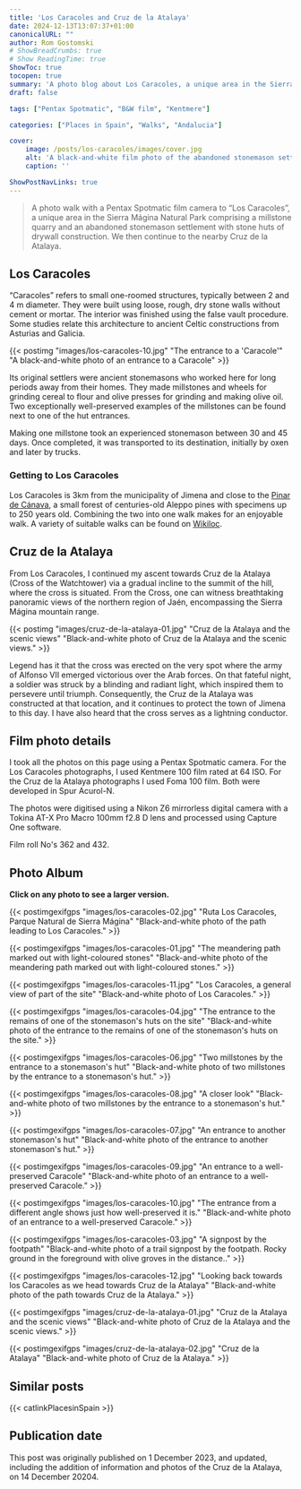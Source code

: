 ```yaml
---
title: 'Los Caracoles and Cruz de la Atalaya'
date: 2024-12-13T13:07:37+01:00
canonicalURL: ""
author: Rom Gostomski
# ShowBreadCrumbs: true
# Show ReadingTime: true
ShowToc: true
tocopen: true
summary: 'A photo blog about Los Caracoles, a unique area in the Sierra Mágina Natural Park, comprising a millstone quarry with an abandoned stonemason settlement and the nearby Cruz de la Atalaya.'
draft: false

tags: ["Pentax Spotmatic", "B&W film", "Kentmere"]

categories: ["Places in Spain", "Walks", "Andalucia"]

cover:
    image: /posts/los-caracoles/images/cover.jpg
    alt: 'A black-and-white film photo of the abandoned stonemason settlement at Los Caracoles'
    caption: ''

ShowPostNavLinks: true
---
```

> A photo walk with a Pentax Spotmatic film camera to “Los Caracoles”, a unique area in the Sierra Mágina Natural Park comprising a millstone quarry and an abandoned stonemason settlement with stone huts of drywall construction. We then continue to the nearby Cruz de la Atalaya.

## Los Caracoles

“Caracoles” refers to small one-roomed structures, typically between 2 and 4 m diameter. They were built using loose, rough, dry stone walls without cement or mortar. The interior was finished using the false vault procedure. Some studies relate this architecture to ancient Celtic constructions from Asturias and Galicia.

{{< postimg "images/los-caracoles-10.jpg" 
"The entrance to a 'Caracole'" 
"A black-and-white photo of an entrance to a Caracole" >}}

Its original settlers were ancient stonemasons who worked here for long periods away from their homes. They made millstones and wheels for grinding cereal to flour and olive presses for grinding and making olive oil. Two exceptionally well-preserved examples of the millstones can be found next to one of the hut entrances.

Making one millstone took an experienced stonemason between 30 and 45 days. Once completed, it was transported to its destination, initially by oxen and later by trucks.

### Getting to Los Caracoles

Los Caracoles is 3km from the municipality of Jimena and close to the [Pinar de Cánava](https://grainyphotos.com/posts/pinar-de-canavas/), a small forest of centuries-old Aleppo pines with specimens up to 250 years old. Combining the two into one walk makes for an enjoyable walk. A variety of suitable walks can be found on [Wikiloc](https://www.wikiloc.com/wikiloc/map.do?sw=-89.999%2C-179.999&ne=89.999%2C179.999&q=Los%20Caracoles%2C%20Sierra%20M%C3%A1gina&fitMapToTrails=1&page=1).

## Cruz de la Atalaya

From Los Caracoles, I continued my ascent towards Cruz de la Atalaya (Cross of the Watchtower) via a gradual incline to the summit of the hill, where the cross is situated. From the Cross, one can witness breathtaking panoramic views of the northern region of Jaén, encompassing the Sierra Mágina mountain range.

{{< postimg "images/cruz-de-la-atalaya-01.jpg" 
"Cruz de la Atalaya and the scenic views" 
"Black-and-white photo of Cruz de la Atalaya and the scenic views." >}}

Legend has it that the cross was erected on the very spot where the army of Alfonso VII emerged victorious over the Arab forces. On that fateful night, a soldier was struck by a blinding and radiant light, which inspired them to persevere until triumph. Consequently, the Cruz de la Atalaya was constructed at that location, and it continues to protect the town of Jimena to this day. I have also heard that the cross serves as a lightning conductor.


## Film photo details

I took all the photos on this page using a Pentax Spotmatic camera. For the Los Caracoles photographs, I used Kentmere 100 film rated at 64 ISO. For the Cruz de la Atalaya photographs I used Foma 100 film. Both were developed in Spur Acurol-N.

The photos were digitised using a Nikon Z6 mirrorless digital camera with a Tokina AT-X Pro Macro 100mm f2.8 D lens and processed using Capture One software.

Film roll No's 362 and 432.

## Photo Album

**Click on any photo to see a larger version.**

{{< postimgexifgps "images/los-caracoles-02.jpg" 
"Ruta Los Caracoles, Parque Natural de Sierra Mágina" 
"Black-and-white photo of the path leading to Los Caracoles." >}}

{{< postimgexifgps "images/los-caracoles-01.jpg" 
"The meandering path marked out with light-coloured stones" 
"Black-and-white photo of the meandering path marked out with light-coloured stones." >}}

{{< postimgexifgps "images/los-caracoles-11.jpg" 
"Los Caracoles, a general view of part of the site" 
"Black-and-white photo of Los Caracoles." >}}

{{< postimgexifgps "images/los-caracoles-04.jpg" 
"The entrance to the remains of one of the stonemason's huts on the site" 
"Black-and-white photo of the entrance to the remains of one of the stonemason's huts on the site." >}}

{{< postimgexifgps "images/los-caracoles-06.jpg" 
"Two millstones by the entrance to a stonemason's hut" 
"Black-and-white photo of two millstones by the entrance to a stonemason's hut." >}}

{{< postimgexifgps "images/los-caracoles-08.jpg" 
"A closer look" 
"Black-and-white photo of two millstones by the entrance to a stonemason's hut." >}}

{{< postimgexifgps "images/los-caracoles-07.jpg" 
"An entrance to another stonemason's hut" 
"Black-and-white photo of the entrance to another stonemason's hut." >}}

{{< postimgexifgps "images/los-caracoles-09.jpg" 
"An entrance to a well-preserved Caracole" 
"Black-and-white photo of an entrance to a well-preserved Caracole." >}}

{{< postimgexifgps "images/los-caracoles-10.jpg" 
"The entrance from a different angle shows just how well-preserved it is." 
"Black-and-white photo of an entrance to a well-preserved Caracole." >}}

{{< postimgexifgps "images/los-caracoles-03.jpg" 
"A signpost by the footpath" 
"Black-and-white photo of a trail signpost by the footpath. Rocky ground in the foreground with olive groves in the distance.." >}}

{{< postimgexifgps "images/los-caracoles-12.jpg" 
"Looking back towards los Caracoles as we head towards Cruz de la Atalaya" 
"Black-and-white photo of the path towards Cruz de la Atalaya." >}}

{{< postimgexifgps "images/cruz-de-la-atalaya-01.jpg" 
"Cruz de la Atalaya and the scenic views" 
"Black-and-white photo of Cruz de la Atalaya and the scenic views." >}}

{{< postimgexifgps "images/cruz-de-la-atalaya-02.jpg" 
"Cruz de la Atalaya" 
"Black-and-white photo of Cruz de la Atalaya." >}}

## Similar posts

{{< catlinkPlacesinSpain >}}

## Publication date

This post was originally published on 1 December 2023, and updated, including the addition of information and photos of the Cruz de la Atalaya, on 14 December 20204.
